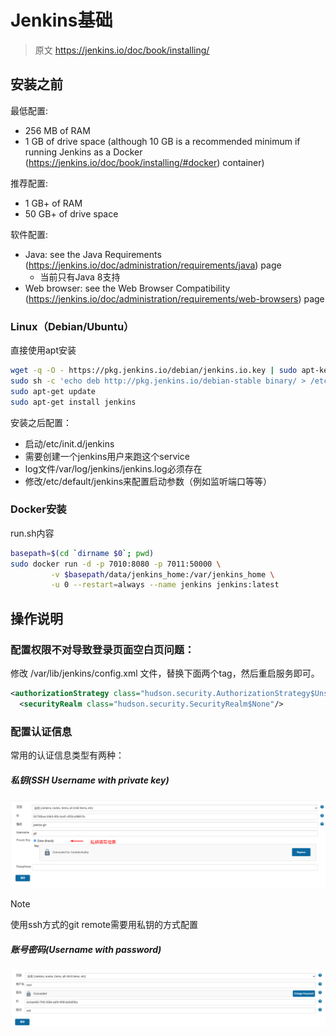 # Jenkins基础

> 原文 https://jenkins.io/doc/book/installing/

## 安装之前

最低配置:
* 256 MB of RAM
* 1 GB of drive space (although 10 GB is a recommended minimum if running Jenkins as a Docker (https://jenkins.io/doc/book/installing/#docker) container)

推荐配置:
* 1 GB+ of RAM
* 50 GB+ of drive space

软件配置:
* Java: see the Java Requirements (https://jenkins.io/doc/administration/requirements/java) page
    * 当前只有Java 8支持
* Web browser: see the Web Browser Compatibility (https://jenkins.io/doc/administration/requirements/web-browsers) page


### Linux（Debian/Ubuntu）

直接使用apt安装
```bash
wget -q -O - https://pkg.jenkins.io/debian/jenkins.io.key | sudo apt-key add -
sudo sh -c 'echo deb http://pkg.jenkins.io/debian-stable binary/ > /etc/apt/sources.list.d/jenkins.list'
sudo apt-get update
sudo apt-get install jenkins
```

安装之后配置：

* 启动/etc/init.d/jenkins
* 需要创建一个jenkins用户来跑这个service
* log文件/var/log/jenkins/jenkins.log必须存在
* 修改/etc/default/jenkins来配置启动参数（例如监听端口等等）


### Docker安装

run.sh内容
```bash
basepath=$(cd `dirname $0`; pwd)
sudo docker run -d -p 7010:8080 -p 7011:50000 \
         -v $basepath/data/jenkins_home:/var/jenkins_home \
         -u 0 --restart=always --name jenkins jenkins:latest
```


## 操作说明

### 配置权限不对导致登录页面空白页问题：

修改 /var/lib/jenkins/config.xml 文件，替换下面两个tag，然后重启服务即可。
```xml
<authorizationStrategy class="hudson.security.AuthorizationStrategy$Unsecured"/>
  <securityRealm class="hudson.security.SecurityRealm$None"/>
```


### 配置认证信息
常用的认证信息类型有两种：

##### 私钥(SSH Username with private key)
![私钥方式](./img/jenkins_cert_private_key.png)

> [!Note]
> 使用ssh方式的git remote需要用私钥的方式配置


##### 账号密码(Username with password)

![账号密码方式](./img/jenkins_cert_username.png)
